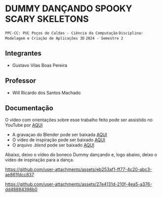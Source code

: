 # DUMMY DANÇANDO SPOOKY SCARY SKELETONS

`PPC-CC: PUC Poços de Caldas - Ciência da Computação`
`Disciplina: Modelagem e Criação de Aplicações 3D`
`2024 - Semestre 2`

## Integrantes

- Gustavo Vilas Boas Pereira

## Professor

- Will Ricardo dos Santos Machado

## Documentação

O vídeo com orientações sobre esse trabalho feito pode ser assistido no YouTube por [AQUI](https://www.youtube.com/watch?v=LZVNvFwwwko)

- A gravaçao do Blender pode ser baixada [AQUI](https://github.com/ICEI-PUC-Minas-PPC-CC/ppc-cc-2024-2-p2-mod3d-noite-tarefa4-parte2-gustavo_vilas_boas/blob/main/gravacao-blender.mpeg)<br>
- O vídeo de inspiração pode ser baixado [AQUI](https://github.com/ICEI-PUC-Minas-PPC-CC/ppc-cc-2024-2-p2-mod3d-noite-tarefa4-parte2-gustavo_vilas_boas/blob/main/inspiracao.mpeg)
- O arquivo <i>.blend</i> pode ser baixado [AQUI](https://github.com/ICEI-PUC-Minas-PPC-CC/ppc-cc-2024-2-p2-mod3d-noite-tarefa4-parte2-gustavo_vilas_boas/blob/main/dummy-dancando.blend)

Abaixo, deixo o vídeo do boneco Dummy dançando e, logo abaixo, deixo o vídeo de inspiração para a dança.


https://github.com/user-attachments/assets/eb253af1-ff77-4c20-abc3-ae861fdcc837


https://github.com/user-attachments/assets/27e4131d-210f-4ea5-a376-dd48884398b0


